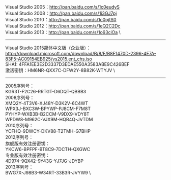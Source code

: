 Visual Studio 2005：http://pan.baidu.com/s/1c0eudyS \
Visual Studio 2008：http://pan.baidu.com/s/1i3GJ7pj \
Visual Studio 2010：http://pan.baidu.com/s/1c0pjtS0 \
Visual Studio 2012：http://pan.baidu.com/s/1eQ2C2Dc \
Visual Studio 2013：http://pan.baidu.com/s/1o63ciOa \
 
 --------------------------------------
Visual Studio 2015简体中文版（企业版）： \
http://download.microsoft.com/download/B/8/F/B8F1470D-2396-4E7A-83F5-AC09154EB925/vs2015.ent_chs.iso \
SHA1: 4FFA1EE3E2D3337D3EDAE550A3583ABE9C426BEF \
激活密钥：HM6NR-QXX7C-DFW2Y-8B82K-WTYJV \

---------------------------------------
2005序列号： \
KGR3T-F2C26-RRTGT-D6DQT-QBBB3 \
2008序列号： \
XMQ2Y-4T3V6-XJ48Y-D3K2V-6C4WT \
WPX3J-BXC3W-BPYWP-PJ8CM-F7M8T \
PYHYP-WXB3B-B2CCM-V9DX9-VDY8T \
WPDW8-M962C-VJX9M-HQB4Q-JVTDM \
2010序列号： \
YCFHQ-9DWCY-DKV88-T2TMH-G7BHP \
2012序列号： \
旗舰版有效注册密钥： \
YKCW6-BPFPF-BT8C9-7DCTH-QXGWC \
专业版有效注册密钥： \
4D974-9QX42-9Y43G-YJ7JG-JDYBP \
2013序列号： \
BWG7X-J98B3-W34RT-33B3R-JVYW9 \
